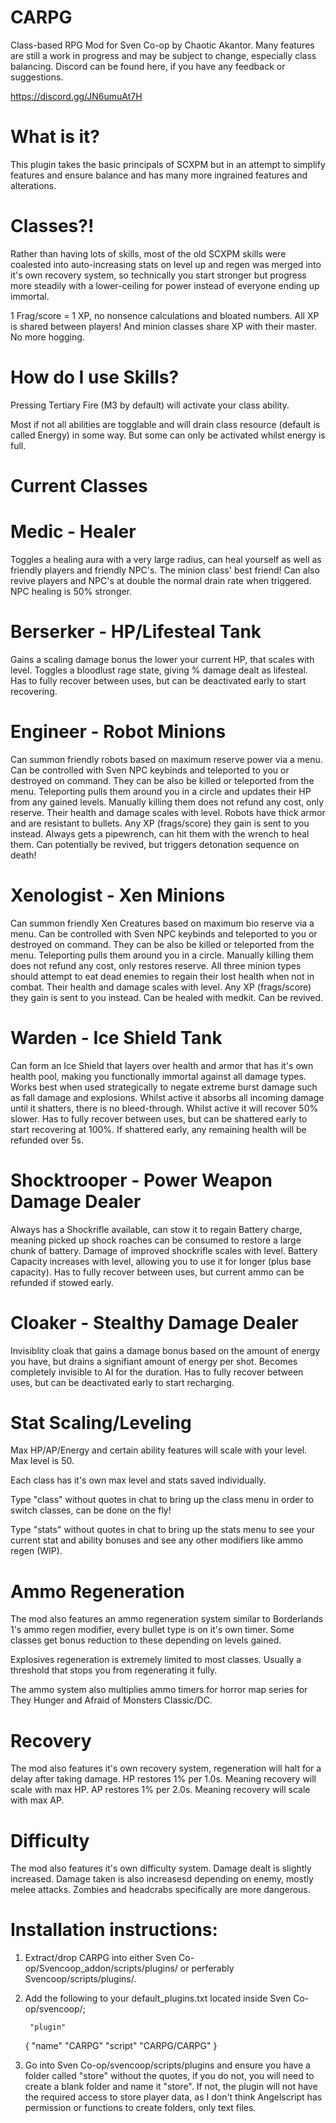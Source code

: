 # CARPG
 Class-based RPG Mod for Sven Co-op by Chaotic Akantor. Many features are still a work in progress and may be subject to change, especially class balancing. Discord can be found here, if you have any feedback or suggestions.

 https://discord.gg/JN6umuAt7H

# What is it?
 This plugin takes the basic principals of SCXPM but in an attempt to simplify features and ensure balance and has many more ingrained features and alterations.

# Classes?!
Rather than having lots of skills, most of the old SCXPM skills were coalested into auto-increasing stats on level up and regen was merged into it's own recovery system, so technically you start stronger but progress more steadily with a lower-ceiling for power instead of everyone ending up immortal.

1 Frag/score = 1 XP, no nonsence calculations and bloated numbers.
All XP is shared between players! And minion classes share XP with their master. No more hogging.

# How do I use Skills?
 Pressing Tertiary Fire (M3 by default) will activate your class ability. 
 
 Most if not all abilities are togglable and will drain class resource (default is called Energy) in some way. But some can only be activated whilst energy is full.

# Current Classes
# Medic - Healer
Toggles a healing aura with a very large radius, can heal yourself as well as friendly players and friendly NPC's. The minion class' best friend!
Can also revive players and NPC's at double the normal drain rate when triggered.
NPC healing is 50% stronger.

# Berserker - HP/Lifesteal Tank
Gains a scaling damage bonus the lower your current HP, that scales with level.
Toggles a bloodlust rage state, giving % damage dealt as lifesteal.
Has to fully recover between uses, but can be deactivated early to start recovering.

# Engineer - Robot Minions
Can summon friendly robots based on maximum reserve power via a menu.
Can be controlled with Sven NPC keybinds and teleported to you or destroyed on command. 
They can be also be killed or teleported from the menu. 
Teleporting pulls them around you in a circle and updates their HP from any gained levels. 
Manually killing them does not refund any cost, only reserve. 
Their health and damage scales with level. Robots have thick armor and are resistant to bullets.
Any XP (frags/score) they gain is sent to you instead.
Always gets a pipewrench, can hit them with the wrench to heal them. Can potentially be revived, but triggers detonation sequence on death!

# Xenologist - Xen Minions
Can summon friendly Xen Creatures based on maximum bio reserve via a menu. 
Can be controlled with Sven NPC keybinds and teleported to you or destroyed on command. 
They can be also be killed or teleported from the menu. 
Teleporting pulls them around you in a circle. 
Manually killing them does not refund any cost, only restores reserve.
All three minion types should attempt to eat dead enemies to regain their lost health when not in combat.
Their health and damage scales with level.
Any XP (frags/score) they gain is sent to you instead.
Can be healed with medkit. Can be revived.

# Warden - Ice Shield Tank
Can form an Ice Shield that layers over health and armor that has it's own health pool, making you functionally immortal against all damage types. Works best when used strategically to negate extreme burst damage such as fall damage and explosions.
Whilst active it absorbs all incoming damage until it shatters, there is no bleed-through.
Whilst active it will recover 50% slower.
Has to fully recover between uses, but can be shattered early to start recovering at 100%.
If shattered early, any remaining health will be refunded over 5s.

# Shocktrooper - Power Weapon Damage Dealer
Always has a Shockrifle available, can stow it to regain Battery charge, meaning picked up shock roaches can be consumed to restore a large chunk of battery.
Damage of improved shockrifle scales with level.
Battery Capacity increases with level, allowing you to use it for longer (plus base capacity).
Has to fully recover between uses, but current ammo can be refunded if stowed early.

# Cloaker - Stealthy Damage Dealer 
Invisiblity cloak that gains a damage bonus based on the amount of energy you have, but drains a signifiant amount of energy per shot. 
Becomes completely invisible to AI for the duration.
Has to fully recover between uses, but can be deactivated early to start recharging.

# Stat Scaling/Leveling
 Max HP/AP/Energy and certain ability features will scale with your level. Max level is 50.

 Each class has it's own max level and stats saved individually.

 Type "class" without quotes in chat to bring up the class menu in order to switch classes, can be done on the fly!

 Type "stats" without quotes in chat to bring up the stats menu to see your current stat and ability bonuses and see any other modifiers like ammo regen (WIP).

# Ammo Regeneration
 The mod also features an ammo regeneration system similar to Borderlands 1's ammo regen modifier, every bullet type is on it's own timer. Some classes get bonus reduction to these depending on levels gained.

 Explosives regeneration is extremely limited to most classes. Usually a threshold that stops you from regenerating it fully.

 The ammo system also multiplies ammo timers for horror map series for They Hunger and Afraid of Monsters Classic/DC.

# Recovery
 The mod also features it's own recovery system, regeneration will halt for a delay after taking damage.
 HP restores 1% per 1.0s. Meaning recovery will scale with max HP.
 AP restores 1% per 2.0s. Meaning recovery will scale with max AP.

# Difficulty
 The mod also features it's own difficulty system. 
 Damage dealt is slightly increased.
 Damage taken is also increasesd depending on enemy, mostly melee attacks. 
 Zombies and headcrabs specifically are more dangerous.

# Installation instructions:

1. Extract/drop CARPG into either Sven Co-op/Svencoop_addon/scripts/plugins/ or perferably Svencoop/scripts/plugins/.

2. Add the following to your default_plugins.txt located inside Sven Co-op/svencoop/;

		"plugin"
 	{
        "name" "CARPG"
		"script" "CARPG/CARPG"
	}

3. Go into Sven Co-op/svencoop/scripts/plugins and ensure you have a folder called "store" without the quotes, if you do not, you will need to create a blank folder and name it "store". If not, the plugin will not have the required access to store player data, as I don't think Angelscript has permission or functions to create folders, only text files.
